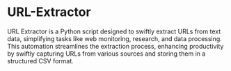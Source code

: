 # URL-Extractor
 URL Extractor is a Python script designed to swiftly extract URLs from text data, simplifying tasks like web monitoring, research, and data processing. This automation streamlines the extraction process, enhancing productivity by swiftly capturing URLs from various sources and storing them in a structured CSV format.
